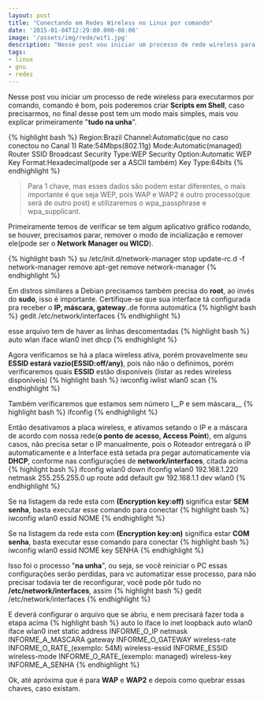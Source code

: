 ```yaml
---
layout: post
title: "Conectando em Redes Wireless no Linux por comando"
date: '2015-01-04T12:29:00.000-08:00'
image: '/assets/img/rede/wifi.jpg'
description: "Nesse post vou iniciar um processo de rede wireless para executarmos por comando."
tags:
- linux
- gnu
- redes
---
```


Nesse post vou iniciar um processo de rede wireless para executarmos por comando,  comando é bom, pois poderemos criar __Scripts em Shell__, caso precisarmos, no final desse post tem um modo mais simples, mais vou explicar primeiramente "__tudo na unha__".

{% highlight bash %}
Region:Brazil
Channel:Automatic(que no caso conectou no Canal 1)
Rate:54Mbps(802.11g)
Mode:Automatic(managed)
Router
SSID Broadcast
Security Type:WEP
Security Option:Automatic
WEP Key Format:Hexadecimal(pode ser a ASCII também)
Key Type:64bits
{% endhighlight %}

> Para 1 chave, mas esses dados são podem estar diferentes, o mais importante é que seja WEP, pois WAP e WAP2 é outro processo(que será de outro post) e utilizaremos o wpa_passphrase e wpa_supplicant.

Primeiramente temos de verificar se tem algum aplicativo gráfico rodando, se houver, precisamos parar, remover o modo de incialização e remover ele(pode ser o __Network Manager ou WICD__).

{% highlight bash %}
su
/etc/init.d/network-manager stop
update-rc.d -f network-manager remove
apt-get remove network-manager
{% endhighlight %}


Em distros similares a Debian precisamos também precisa do __root__, ao invés do __sudo__, isso é importante.
Certifique-se que sua interface tá configurada pra receber o __IP, máscara, gateway__..de forma automática
{% highlight bash %}
gedit /etc/network/interfaces
{% endhighlight %}


esse arquivo tem de haver as linhas descomentadas
{% highlight bash %}
auto wlan
iface wlan0 inet dhcp
{% endhighlight %}


Agora verificamos se há a placa wireless ativa, porém provavelmente seu __ESSID estará vazio(ESSID:off/any)__, pois não não o definimos, porém verificaremos quais __ESSID__ estão disponíveis (listar as redes wireless disponíveis)
{% highlight bash %}
iwconfig
iwlist wlan0 scan
{% endhighlight %}


Também verificaremos que estamos sem número I__P e sem máscara__
{% highlight bash %}
ifconfig
{% endhighlight %}


Então desativamos a placa wireless, e ativamos setando o IP e a máscara de acordo com nossa rede(__o ponto de acesso, Access Point__), em alguns casos, não precisa setar o IP manualmente, pois o Roteador entregará o IP automaticamente e a Interface está setada pra pegar automaticamente via __DHCP__, conforme nas configurações de __network/interfaces__, citada acima
{% highlight bash %}
ifconfig wlan0 down
ifconfig wlan0 192.168.1.220 netmask 255.255.255.0 up
route add default gw 192.168.1.1 dev wlan0
{% endhighlight %}


Se na listagem da rede esta com __(Encryption key:off)__ significa estar __SEM senha__, basta executar esse comando para conectar
{% highlight bash %}
iwconfig wlan0 essid NOME
{% endhighlight %}


Se na listagem da rede esta com __(Encryption key:on)__ significa estar __COM senha__, basta executar esse comando para conectar
{% highlight bash %}
iwconfig wlan0 essid NOME key SENHA
{% endhighlight %}


Isso foi o processo "__na unha__", ou seja, se você reiniciar o PC essas configurações serão perdidas, para vc automatizar esse processo, para não precisar todavia ter de reconfigurar, você pode pôr tudo no __/etc/network/interfaces__, assim
{% highlight bash %}
gedit /etc/network/interfaces
{% endhighlight %}


E deverá configurar o arquivo que se abriu, e nem precisará fazer toda a etapa acima
{% highlight bash %}
auto lo
iface lo inet loopback
auto wlan0
iface wlan0 inet static
address INFORME_O_IP
netmask INFORME_A_MASCARA
gateway INFORME_O_GATEWAY
wireless-rate INFORME_O_RATE_(exemplo: 54M)
wireless-essid INFORME_ESSID
wireless-mode INFORME_O_RATE_(exemplo: managed)
wireless-key INFORME_A_SENHA
{% endhighlight %}


Ok, até apróxima que é para __WAP__ e __WAP2__ e depois como quebrar essas chaves, caso existam.

<script async src="https://pagead2.googlesyndication.com/pagead/js/adsbygoogle.js"></script>

<!-- Informat -->
<ins class="adsbygoogle"
 style="display:block"
 data-ad-client="ca-pub-2838251107855362"
 data-ad-slot="2327980059"
 data-ad-format="auto"
 data-full-width-responsive="true"></ins>

<script>
(adsbygoogle = window.adsbygoogle || []).push({});
</script>

